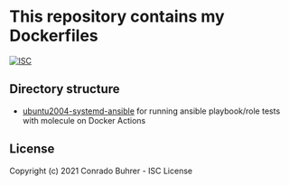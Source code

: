 # This repository contains my Dockerfiles

[![ISC](https://img.shields.io/badge/License-ISC-blue.svg?style=flat-square)](https://en.wikipedia.org/wiki/ISC_license)

## Directory structure

- [ubuntu2004-systemd-ansible](./ubuntu2004-systemd-ansible) for running ansible
  playbook/role tests with molecule on Docker Actions

## License

Copyright (c) 2021 Conrado Buhrer - ISC License
